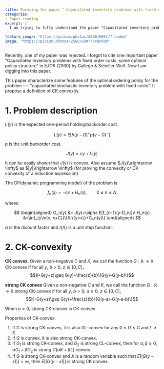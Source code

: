 ```yaml
---
title: Pursuing the paper " Capacitated inventory problems with fixed order costs-some optimal policy structure"
categories:
- Paper reading
excerpt: |
  I am trying to fully understand the paper "Capacitated inventory problems with fixed order costs: some optimal policy structure"

feature_image: "https://picsum.photos/2560/600?/?random"
image: "https://picsum.photos/2560/600?/?random"
---
```


Recently, one of my paper was rejected. I forgot to cite one important paper "Capacitated inventory problems with fixed order costs: some optimal policy structure" in EJOR (2000) by Gallego & Scheller-Wolf. Now I am digging into this paper.



This paper characterize some features of the optimal ordering policy for the problem --- "capacitated stochastic inventory problem with fixed costs".  It propose a definition  of CK convexity.



# 1. Problem description

$L(y)$ is the expected one-period holding/backorder cost.

$$
L(y)=E[h(y-D)^+p(y-D)^-]
$$

$p$ is the unit backorder cost.

$$
J(y) = cy+L(y)
$$

It can be easily shown that $J(y)$ is convex. Also assume $J(y)\\rightarrow \infty$ as $|y|\\rightarrow \\infty$ (for proving the convexity or CK convexity of a induction expression).

The DP(dynamic programming model) of the problem is:

$$
f_n(x) = -cx+H_n(x), \qquad 0\leq n\leq N
$$

where:

$$
\begin{aligned}
G_n(y) &= J(y)+\alpha E[f_{n-1}(y-D_n)]\\
H_n(y) &=\inf_{y\in[x, x+C]}\{KI\{y>x\}+G_n(y)\}
\end{aligned}
$$

$\alpha$ is the dicount factor and $I\{A\}$ is a unit step function.


# 2. CK-convexity


**CK convex**: Given a non-negative $C$ and $K$, we call the function $G:\mathbb{R}\rightarrow \mathbb{R}$ CK-convex if for all $y$, $b>0$, $z\in[0, C]$，
$$K+G(y+z)\geq G(y)+\frac{z}{b}\{G(y)-G(y-b)\}$$

**strong CK convex** Given a non-negative $C$ and $K$, we call the function $G:\mathbb{R}\rightarrow \mathbb{R}$ strong CK-convex if for all $y$, $b>0$, $a\geq 0$, $z\in[0, C]$，
$$K+G(y+z)\geq G(y)+\frac{z}{b}\{G(y-a)-G(y-a-b)\}$$

When $a=0$, strong CK-convex is CK-convex.

Properties of CK-convex:

1.  If $G$ is strong CK-convex, it is also DL-convex for any $0\leq D\leq C$ and $L\geq K$.
2. If $G$ is convex, it is also strong CK-convex.
3. If $G_1$ is strong CK-convex, and $G_2$ is strong CL-convex, then for $\alpha, \beta\geq 0$, $\alpha G_1+\beta G_2$ is strong $C(\alpha K+\beta L)$ convex.
4. If $G$ is strong CK-convex and $X$ is a random variable such that $E[|G(y-x)|]<\infty$, then $E[|G(y-x)|]$ is strong CK convex.

